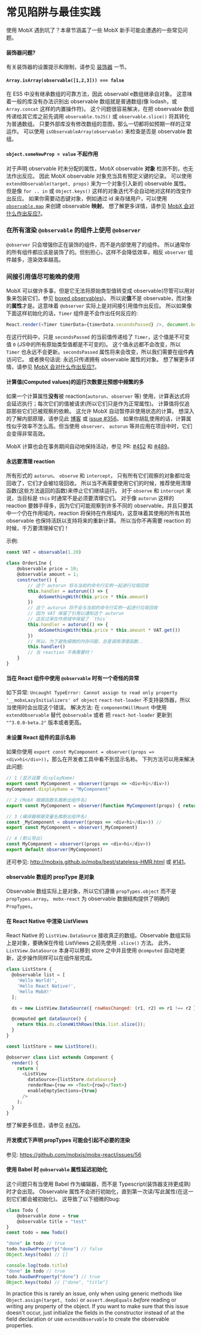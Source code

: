 # 常见陷阱与最佳实践

使用 MobX 遇到坑了？本章节涵盖了一些 MobX 新手可能会遭遇的一些常见问题。

#### 装饰器问题?

有关装饰器的设置提示和限制，请参见 [装饰器](decorators.md) 一节。

#### `Array.isArray(observable([1,2,3])) === false`

在 ES5 中没有继承数组的可靠方法，因此 observabl e数组继承自对象。
这意味着一般的库没有办法识别出 observable 数组就是普通数组(像 lodash，或 `Array.concat` 这样的内置操作符)。
这个问题很容易解决，在把 observable 数组传递给其它库之前先调用 `observable.toJS()` 或 `observable.slice()` 将其转化为普通数组。
只要外部库没有修改数组的意图，那么一切都将如预期一样的正常运作。
可以使用 `isObservableArray(observable)` 来检查是否是 observable 数组。

#### `object.someNewProp = value` 不起作用

对于声明 observable 时未分配的属性，MobX observable **对象**  检测不到，也无法作出反应。
因此 MobX observable 对象充当具有预定义键的记录。
可以使用 `extendObservable(target, props)` 来为一个对象引入新的 observable 属性。
但是像 `for .. in` 或 `Object.keys()` 这样的对象迭代不会自动地对这样的改变作出反应。
如果你需要动态键对象，例如通过 id 来存储用户，可以使用 [`observable.map`](../refguide/map.md) 来创建 observable **映射**。
想了解更多详情，请参见 [MobX 会对什么作出反应?](react.md)。

### 在所有渲染 `@observable` 的组件上使用 `@observer`

`@observer` 只会增强你正在装饰的组件，而不是内部使用了的组件。
所以通常你的所有组件都应该是装饰了的。但别担心，这样不会降低效率，相反 `observer` 组件越多，渲染效率越高。

### 间接引用值尽可能晚的使用

MobX 可以做许多事，但是它无法将原始类型值转变成 observable(尽管可以用对象来包装它们，参见 [boxed observables](../refguide/boxed.md))。
所以说**值**不是 observable，而对象的**属性**才是。这意味着 `@observer` 实际上是对间接引用值作出反应。
所以如果像下面这样初始化的话，`Timer` 组件是不会作出任何反应的:

```javascript
React.render(<Timer timerData={timerData.secondsPassed} />, document.body)
```

在这行代码中，只是 `secondsPassed` 的当前值传递给了 `Timer`，这个值是不可变值 `0` (JS中的所有原始类型值都是不可变的)。
这个值永远都不会改变，所以 `Timer` 也永远不会更新。`secondsPassed` 属性将来会改变，所以我们需要在组件**内**访问它。
或者换句话说: 永远只传递拥有 observable 属性的对象。
想了解更多详情，请参见 [MobX 会对什么作出反应?](react.md)。

#### 计算值(Computed values)的运行次数要比预想中频繁的多

如果一个计算属性**没有**被 reaction(`autorun`、`observer` 等) 使用，计算表达式将会延迟执行；每次它们的值被请求(所以它们只是作为正常属性)。
计算值将仅追踪那些它们已被观察的依赖。
这允许 MobX 自动暂停非使用状态的计算。
想深入的了解内部原理，请参见此 [博客](https://medium.com/@mweststrate/becoming-fully-reactive-an-in-depth-explanation-of-mobservable-55995262a254) 或 [issue #356](https://github.com/mobxjs/mobx/issues/356)。
如果你胡乱使用的话，计算属性似乎效率不怎么高。但当使用 `observer`、 `autorun` 等并应用在项目中时，它们会变得非常高效。

MobX 计算也会在事务期间自动地保持活动，参见 PR: [#452](https://github.com/mobxjs/mobx/pull/452) 和 [#489](https://github.com/mobxjs/mobx/pull/489)。

#### 永远要清理 reaction

所有形式的 `autorun`、 `observe` 和 `intercept`， 只有所有它们观察的对象都垃圾回收了，它们才会被垃圾回收。
所以当不再需要使用它们的时候，推荐使用清理函数(这些方法返回的函数)来停止它们继续运行。
对于 `observe` 和 `intercept` 来说，当目标是 `this` 时通常不是必须要清理它们。
对于像 `autorun` 这样的 reaction 要棘手得多，因为它们可能观察到许多不同的 observable，并且只要其中一个仍在作用域内，reaction 将保持在作用域内，这意味着其使用的所有其他 observable 也保持活跃以支持将来的重新计算。
所以当你不再需要 reaction 的时候，千万要清理掉它们！

示例:

```javascript
const VAT = observable(1.20)

class OrderLIne {
    @observable price = 10;
    @observable amount = 1;
    constructor() {
        // 这个 autorun 将与当前的命令行实例一起进行垃圾回收
        this.handler = autorun(() => {
            doSomethingWith(this.price * this.amount)
        })
        // 这个 autorun 将不会与当前的命令行实例一起进行垃圾回收
        // 因为 VAT 保留了引用以通知这个 autorun
        // 这反过来在作用域中保留了 `this`
        this.handler = autorun(() => {
            doSomethingWith(this.price * this.amount * VAT.get())
        })
        // 所以，为了避免细微的内存问题，总是调用清理函数..
        this.handler()
        // 当 reaction 不再需要时！
    }
}

```

#### 当在 React 组件中使用 `@observable` 时有一个奇怪的异常

如下异常: `Uncaught TypeError: Cannot assign to read only property '__mobxLazyInitializers' of object`
`react-hot-loader` 不支持装饰器，所以当使用时会出现这个错误。
解决方法: 在 `componentWillMount` 中使用 `extendObservable` 替代 `@observable` 或者 把 `react-hot-loader` 更新到 `"^3.0.0-beta.2"` 版本或者更高。

#### 未设置 React 组件的显示名称

如果你使用 `export const MyComponent = observer((props => <div>hi</div>))`，那么在开发者工具中看不到显示名称。
下列方法可以用来解决此问题:

```javascript
// 1 (显示设置 displayName)
export const MyComponent = observer((props => <div>hi</div>))
myComponent.displayName = "MyComponent"

// 2 (MobX 根据函数名推断出组件名)
export const MyComponent = observer(function MyComponent(props) { return <div>hi</div> })

// 3 (编译器根据变量名推断出组件名)
const _MyComponent = observer((props => <div>hi</div>)) //
export const MyComponent = observer(_MyComponent)

// 4 (默认导出)
const MyComponent = observer((props => <div>hi</div>))
export default observer(MyComponent)
```

还可参见: http://mobxjs.github.io/mobx/best/stateless-HMR.html 或 [#141](https://github.com/mobxjs/mobx/issues/141#issuecomment-228457886)。

#### observable 数组的 propType 是对象

Observable 数组实际上是对象，所以它们遵循 `propTypes.object` 而不是 `propTypes.array`。
`mobx-react` 为 observable 数据结构提供了明确的 `PropTypes`。

#### 在 React Native 中渲染 ListViews

React Native 的 `ListView.DataSource` 接收真正的数组。Observable 数组实际上是对象，要确保在传给 ListViews 之前先使用 `.slice()` 方法。
此外，`ListView.DataSource` 本身可以移到 store 之中并且使用 `@computed` 自动地更新，这步操作同样可以在组件层完成。

```javascript
class ListStore {
  @observable list = [
    'Hello World!',
    'Hello React Native!',
    'Hello MobX!'
  ];

  ds = new ListView.DataSource({ rowHasChanged: (r1, r2) => r1 !== r2 });

  @computed get dataSource() {
    return this.ds.cloneWithRows(this.list.slice());
  }
}

const listStore = new ListStore();

@observer class List extends Component {
  render() {
    return (
      <ListView
        dataSource={listStore.dataSource}
        renderRow={row => <Text>{row}</Text>}
        enableEmptySections={true}
      />
    );
  }
}
```

想了解更多信息，请参见 [#476](https://github.com/mobxjs/mobx/issues/476)。

#### 开发模式下声明 propTypes 可能会引起不必要的渲染

参见: https://github.com/mobxjs/mobx-react/issues/56

#### 使用 Babel 时 `@observable` 属性延迟初始化

这个问题只有当使用 Babel 作为编辑器，而不是 Typescript(装饰器支持更成熟) 时才会出现。
Observable 属性不会进行初始化，直到第一次读/写此属性(在这一刻它们都会被初始化)。
这导致了以下细微的bug:

```javascript
class Todo {
    @observable done = true
    @observable title = "test"
}
const todo = new Todo()

"done" in todo // true
todo.hasOwnProperty("done") // false
Object.keys(todo) // []

console.log(todo.title)
"done" in todo // true
todo.hasOwnProperty("done") // true
Object.keys(todo) // ["done", "title"]
```

In practice this is rarely an issue, only when using generic methods like `Object.assign(target, todo)` or `assert.deepEquals` *before* reading or writing any property of the object.
If you want to make sure that this issue doesn't occur, just initialize the fields in the constructor instead of at the field declaration or use `extendObservable` to create the observable properties.

